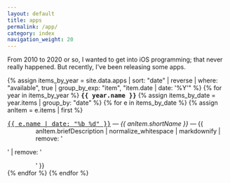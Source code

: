 ```yaml
---
layout: default
title: apps
permalink: /app/
category: index
navigation_weight: 20
---
```


<style>
div.index-item {
  text-indent: -4.6em !important;
  padding-left: 4.6em !important;
}
</style>

From 2010 to 2020 or so, I wanted to get into iOS programming; that never really happened. But recently, I've been releasing some apps.

{% assign items_by_year = site.data.apps | sort: "date" | reverse | where: "available", true | group_by_exp: "item", "item.date | date: '%Y'" %}
{% for year in items_by_year %}
  <tt><strong>{{ year.name }}</strong></tt>
  {% assign items_by_date = year.items | group_by: "date" %}
  {% for e in items_by_date %}
    {% assign anItem = e.items | first %}
<div class="index-item"><span class="post-meta"><tt><a class="post-link" href="/{{ anItem.url }}/">{{ e.name | date: "%b %d" }}</a></tt></span> &mdash; <em>{{ anItem.shortName }}</em> &mdash; {{ anItem.briefDescription | normalize_whitespace | markdownify | remove: '<p>' | remove: '</p>' }}</div>
  {% endfor %}
{% endfor %}
